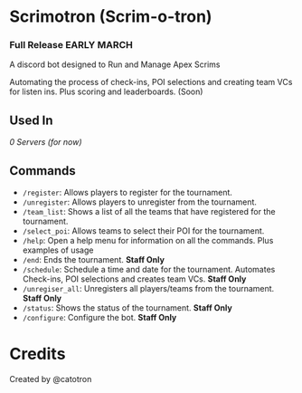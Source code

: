 # Scrimotron (Scrim-o-tron)
### Full Release EARLY MARCH
A discord bot designed to Run and Manage Apex Scrims

Automating the process of check-ins, POI selections and creating team VCs for listen ins. Plus scoring and leaderboards. (Soon)

## Used In
*0 Servers (for now)*

## Commands
- `/register`: Allows players to register for the tournament.
- `/unregister`: Allows players to unregister from the tournament.
- `/team_list`: Shows a list of all the teams that have registered for the tournament.
- `/select_poi`: Allows teams to select their POI for the tournament.
- `/help`: Open a help menu for information on all the commands. Plus examples of usage
- `/end`: Ends the tournament. **Staff Only**
- `/schedule`: Schedule a time and date for the tournament. Automates Check-ins, POI selections and creates team VCs. **Staff Only**
- `/unregiser_all`: Unregisters all players/teams from the tournament. **Staff Only**
- `/status`: Shows the status of the tournament. **Staff Only**
- `/configure`: Configure the bot. **Staff Only**

# Credits
Created by @catotron
